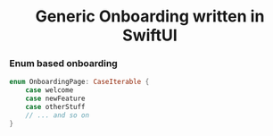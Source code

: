 <h1 align="center">
    Generic Onboarding written in SwiftUI
</h1>

### Enum based onboarding

```swift
enum OnboardingPage: CaseIterable {
    case welcome
    case newFeature
    case otherStuff
    // ... and so on
}
```